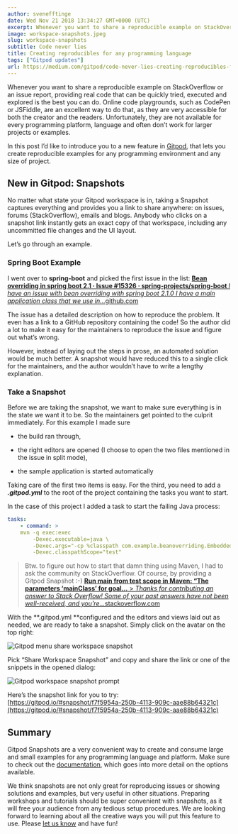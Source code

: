 ```yaml
---
author: svenefftinge
date: Wed Nov 21 2018 13:34:27 GMT+0000 (UTC)
excerpt: Whenever you want to share a reproducible example on StackOverflow or an issue report, providing real code that can be quickly tried
image: workspace-snapshots.jpeg
slug: workspace-snapshots
subtitle: Code never lies
title: Creating reproducibles for any programming language
tags: ["Gitpod updates"]
url: https://medium.com/gitpod/code-never-lies-creating-reproducibles-for-any-programming-language-7946021a68f2
---
```


<script context="module">
  export const prerender = true;
</script>

Whenever you want to share a reproducible example on StackOverflow or an issue report, providing real code that can be quickly tried, executed and explored is the best you can do. Online code playgrounds, such as CodePen or JSFiddle, are an excellent way to do that, as they are very accessible for both the creator and the readers. Unfortunately, they are not available for every programming platform, language and often don’t work for larger projects or examples.

In this post I’d like to introduce you to a new feature in [Gitpod](https://gitpod.io), that lets you create reproducible examples for any programming environment and any size of project.

## New in Gitpod: Snapshots

No matter what state your Gitpod workspace is in, taking a Snapshot captures everything and provides you a link to share anywhere: on issues, forums (StackOverflow), emails and blogs. Anybody who clicks on a snapshot link instantly gets an exact copy of that workspace, including any uncommitted file changes and the UI layout.

Let’s go through an example.

### Spring Boot Example

I went over to **spring-boot** and picked the first issue in the list:
<a class="no-nowrap" href="https://github.com/spring-projects/spring-boot/issues/15326">
<strong>
Bean overriding in spring boot 2.1 · Issue #15326 · spring-projects/spring-boot
</strong>
<em>I have an issue with bean overriding with spring boot 2.1.0 I have a main application class that we use in…</em>github.com
</a>

The issue has a detailed description on how to reproduce the problem. It even has a link to a GitHub repository containing the code! So the author did a lot to make it easy for the maintainers to reproduce the issue and figure out what’s wrong.

However, instead of laying out the steps in prose, an automated solution would be much better. A snapshot would have reduced this to a single click for the maintainers, and the author wouldn’t have to write a lengthy explanation.

### Take a Snapshot

Before we are taking the snapshot, we want to make sure everything is in the state we want it to be. So the maintainers get pointed to the culprit immediately. For this example I made sure

- the build ran through,

- the right editors are opened
  (I choose to open the two files mentioned in the issue in split mode),

- the sample application is started automatically

Taking care of the first two items is easy. For the third, you need to add a **_.gitpod.yml_** to the root of the project containing the tasks you want to start.

In the case of this project I added a task to start the failing Java process:

```yml
tasks:
    - command: >
    mvn -q exec:exec
        -Dexec.executable=java \
        -Dexec.args="-cp %classpath com.example.beanoverriding.EmbeddedApplication" \
        -Dexec.classpathScope="test"
```

> Btw. to figure out how to start that damn thing using Maven, I had to ask the community on StackOverflow. Of course, by providing a Gitpod Snapshot :-)
> <a class="no-nowrap" href="https://stackoverflow.com/questions/53536751/run-main-from-test-scope-in-maven-the-parameters-mainclass-for-goal-org-code"><strong>Run main from test scope in Maven: “The parameters ‘mainClass’ for goal…</strong> &gt; <em>Thanks for contributing an answer to Stack Overflow! Some of your past answers have not been well-received, and you’re…</em>stackoverflow.com</a>

With the **.gitpod.yml **configured and the editors and views laid out as needed, we are ready to take a snapshot. Simply click on the avatar on the top right:

![Gitpod menu share workspace snapshot](https://cdn-images-1.medium.com/max/2212/1*nOXkwor5kPsdJb-o2oHy4w.png)

Pick “Share Workspace Snapshot” and copy and share the link or one of the snippets in the opened dialog:

![Gitpod workspace snapshot prompt](https://cdn-images-1.medium.com/max/4348/1*2aDOY4sHSyefz2uepzGskw.png)

Here’s the snapshot link for you to try:
[https://gitpod.io/#snapshot/f7f5954a-250b-4113-909c-aae88b64321c](https://gitpod.io/#snapshot/f7f5954a-250b-4113-909c-aae88b64321c)

## Summary

Gitpod Snapshots are a very convenient way to create and consume large and small examples for any programming language and platform. Make sure to check out the [documentation](https://docs.gitpod.io), which goes into more detail on the options available.

We think snapshots are not only great for reproducing issues or showing solutions and examples, but very useful in other situations. Preparing workshops and tutorials should be super convenient with snapshots, as it will free your audience from any tedious setup procedures. We are looking forward to learning about all the creative ways you will put this feature to use. Please [let us know](https://github.com/gitpod-io/gitpod) and have fun!
